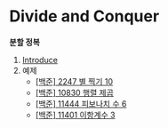 # Divide and Conquer
**분할 정복**

1. [Introduce](https://github.com/choiish98/PS/blob/main/Divide%20and%20Conquer/Introduce.md)
2. 예제
   - [[백준] 2247 별 찍기 10](https://github.com/choiish98/PS/blob/main/Divide%20and%20Conquer/%5B%EB%B0%B1%EC%A4%80%5D%202247%20%EB%B3%84%EC%B0%8D%EA%B8%B0%2010.md)
   - [[백준] 10830 행렬 제곱](https://github.com/choiish98/PS/blob/main/Divide%20and%20Conquer/%5B%EB%B0%B1%EC%A4%80%5D%2010830%20%ED%96%89%EB%A0%AC%20%EC%A0%9C%EA%B3%B1.md)
   - [[백준] 11444 피보나치 수 6](https://github.com/choiish98/PS/blob/main/Divide%20and%20Conquer/%5B%EB%B0%B1%EC%A4%80%5D%2011444%20%ED%94%BC%EB%B3%B4%EB%82%98%EC%B9%98%20%EC%88%98%206.md)
   - [[백준] 11401 이항계수 3](https://github.com/choiish98/PS/blob/main/Divide%20and%20Conquer/%5B%EB%B0%B1%EC%A4%80%5D%2011401%20%EC%9D%B4%ED%95%AD%EA%B3%84%EC%88%98%203.md)
